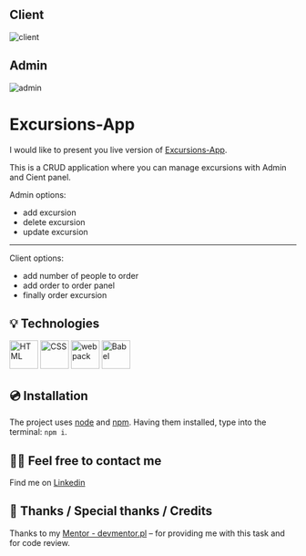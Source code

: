 ## Client
![client ](https://github.com/fryderyk1991/Excursions-App/assets/95125510/4ff27ca5-bd7f-4085-9df7-4d461cd533b5)


## Admin
![admin](https://github.com/fryderyk1991/Excursions-App/assets/95125510/73baf369-2a48-45c7-93bd-6f5f954e5a2b)


# Excursions-App
I would like to present you live version of [Excursions-App](https://main--resilient-brioche-78d0c8.netlify.app/).

This is a CRUD application where you can manage excursions with Admin and Cient panel.

Admin options:
- add excursion 
- delete excursion
- update excursion
---
Client options:
- add number of people to order
- add order to order panel 
- finally order excursion


## 💡 Technologies
<div >
	<img width="50" src="https://user-images.githubusercontent.com/25181517/192158954-f88b5814-d510-4564-b285-dff7d6400dad.png" alt="HTML" title="HTML"/>
	<img width="50" src="https://user-images.githubusercontent.com/25181517/183898674-75a4a1b1-f960-4ea9-abcb-637170a00a75.png" alt="CSS" title="CSS"/>
	<img width="50" src="https://user-images.githubusercontent.com/25181517/187955008-981340e6-b4cc-441b-80cf-7a5e94d29e7e.png" alt="webpack" title="webpack"/>
	<img width="50" src="https://github.com/marwin1991/profile-technology-icons/assets/136815194/ecd443af-ebba-4af8-a46e-1bf64d863b5b" alt="Babel" title="Babel"/>
</div>

## 💿 Installation
The project uses [node](https://nodejs.org/en/) and [npm](https://www.npmjs.com/). Having them installed, type into the terminal: `npm i`.

## 🙋‍♂️ Feel free to contact me
Find me on [Linkedin](https://www.linkedin.com/in/fryderyk-jellinek/) 
## 👏 Thanks / Special thanks / Credits
Thanks to my [Mentor - devmentor.pl](https://devmentor.pl/) – for providing me with this task and for code review.
